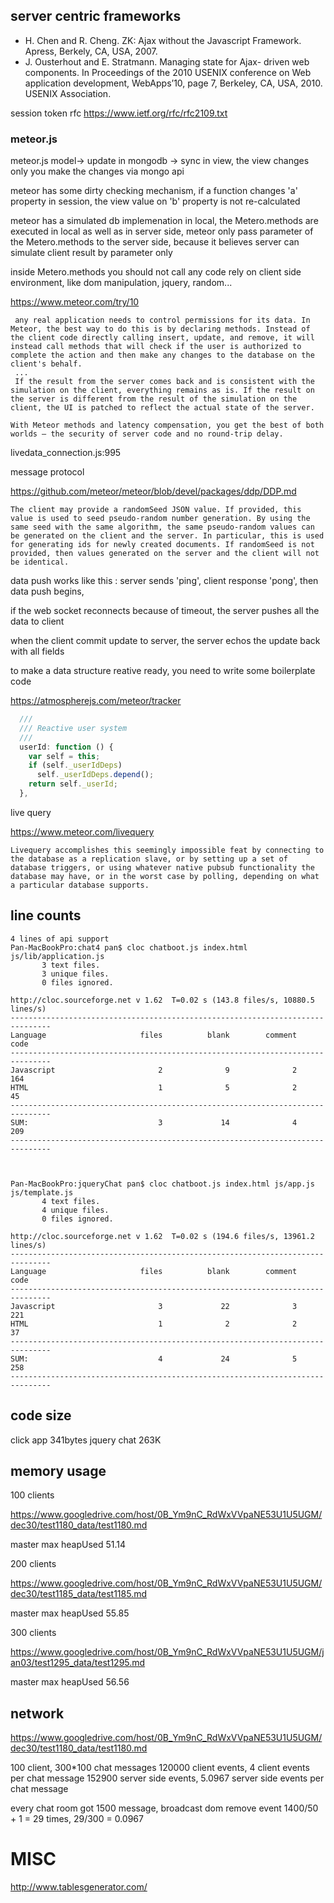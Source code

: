 ## server centric frameworks
- H. Chen and R. Cheng. ZK: Ajax without the Javascript Framework. Apress, Berkely, CA, USA, 2007.
- J. Ousterhout and E. Stratmann. Managing state for Ajax- driven web components. In Proceedings of the 2010 USENIX conference on Web application development, WebApps’10, page 7, Berkeley, CA, USA, 2010. USENIX Association.


session token rfc
https://www.ietf.org/rfc/rfc2109.txt



### meteor.js

meteor.js  model-> update in mongodb -> sync in view, the view changes only you make the changes via mongo api

meteor has some dirty checking mechanism, if a function changes 'a' property in session, the view value on 'b' property is not re-calculated

meteor has a simulated db implemenation in local, the Metero.methods are executed in local as well as in server side, meteor only pass parameter of the Metero.methods to the server side, because it believes server can simulate client result by parameter only

inside Metero.methods you should not call any code rely on client side environment, like dom manipulation, jquery, random...

https://www.meteor.com/try/10

```
 any real application needs to control permissions for its data. In Meteor, the best way to do this is by declaring methods. Instead of the client code directly calling insert, update, and remove, it will instead call methods that will check if the user is authorized to complete the action and then make any changes to the database on the client's behalf.
 ...
 If the result from the server comes back and is consistent with the simulation on the client, everything remains as is. If the result on the server is different from the result of the simulation on the client, the UI is patched to reflect the actual state of the server.

With Meteor methods and latency compensation, you get the best of both worlds — the security of server code and no round-trip delay.
```


livedata_connection.js:995 

message protocol

https://github.com/meteor/meteor/blob/devel/packages/ddp/DDP.md

```
The client may provide a randomSeed JSON value. If provided, this value is used to seed pseudo-random number generation. By using the same seed with the same algorithm, the same pseudo-random values can be generated on the client and the server. In particular, this is used for generating ids for newly created documents. If randomSeed is not provided, then values generated on the server and the client will not be identical.
```


data push works like this : server sends 'ping', client response 'pong', then data push begins,

if the web socket reconnects because of timeout, the server pushes all the data to client

when the client commit update to server, the server echos the update back with all fields


to make a data structure reative ready, you need to write some boilerplate code

https://atmospherejs.com/meteor/tracker

```javascript
  ///
  /// Reactive user system
  ///
  userId: function () {
    var self = this;
    if (self._userIdDeps)
      self._userIdDeps.depend();
    return self._userId;
  },
```


live query

https://www.meteor.com/livequery

```
Livequery accomplishes this seemingly impossible feat by connecting to the database as a replication slave, or by setting up a set of database triggers, or using whatever native pubsub functionality the database may have, or in the worst case by polling, depending on what a particular database supports.
```


## line counts

```
4 lines of api support
Pan-MacBookPro:chat4 pan$ cloc chatboot.js index.html js/lib/application.js 
       3 text files.
       3 unique files.                              
       0 files ignored.

http://cloc.sourceforge.net v 1.62  T=0.02 s (143.8 files/s, 10880.5 lines/s)
-------------------------------------------------------------------------------
Language                     files          blank        comment           code
-------------------------------------------------------------------------------
Javascript                       2              9              2            164
HTML                             1              5              2             45
-------------------------------------------------------------------------------
SUM:                             3             14              4            209
-------------------------------------------------------------------------------



Pan-MacBookPro:jqueryChat pan$ cloc chatboot.js index.html js/app.js js/template.js 
       4 text files.
       4 unique files.                              
       0 files ignored.

http://cloc.sourceforge.net v 1.62  T=0.02 s (194.6 files/s, 13961.2 lines/s)
-------------------------------------------------------------------------------
Language                     files          blank        comment           code
-------------------------------------------------------------------------------
Javascript                       3             22              3            221
HTML                             1              2              2             37
-------------------------------------------------------------------------------
SUM:                             4             24              5            258
-------------------------------------------------------------------------------

```

## code size
click app 341bytes 
jquery chat 263K

## memory usage

100 clients

https://www.googledrive.com/host/0B_Ym9nC_RdWxVVpaNE53U1U5UGM/dec30/test1180_data/test1180.md

master max heapUsed 51.14

200 clients

https://www.googledrive.com/host/0B_Ym9nC_RdWxVVpaNE53U1U5UGM/dec30/test1185_data/test1185.md

master max heapUsed 55.85

300 clients

https://www.googledrive.com/host/0B_Ym9nC_RdWxVVpaNE53U1U5UGM/jan03/test1295_data/test1295.md

master max heapUsed 56.56

## network

https://www.googledrive.com/host/0B_Ym9nC_RdWxVVpaNE53U1U5UGM/dec30/test1180_data/test1180.md

100 client, 300*100 chat messages
120000 client events,
4 client events per chat message
152900 server side events,
5.0967 server side events per chat message

every chat room got 1500 message, broadcast dom remove event 1400/50 + 1 = 29 times, 29/300 = 0.0967



# MISC

http://www.tablesgenerator.com/
